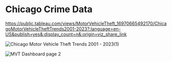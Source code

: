 # Chicago Crime Data
 https://public.tableau.com/views/MotorVehicleTheft_16970665492170/ChicagoMotorVehicleTheftTrends2001-2023?:language=en-US&publish=yes&:display_count=n&:origin=viz_share_link

![Chicago Motor Vehicle Theft Trends 2001 - 2023(1)](https://github.com/combechelsey/Chicago-Crime-Data/assets/132314345/fcb168ec-5b27-4cfb-8d41-e4523d600a77)

![MVT Dashboard page 2](https://github.com/combechelsey/Chicago-Crime-Data/assets/132314345/8a6a3de1-e2bd-454c-9bdf-a542573de722)

